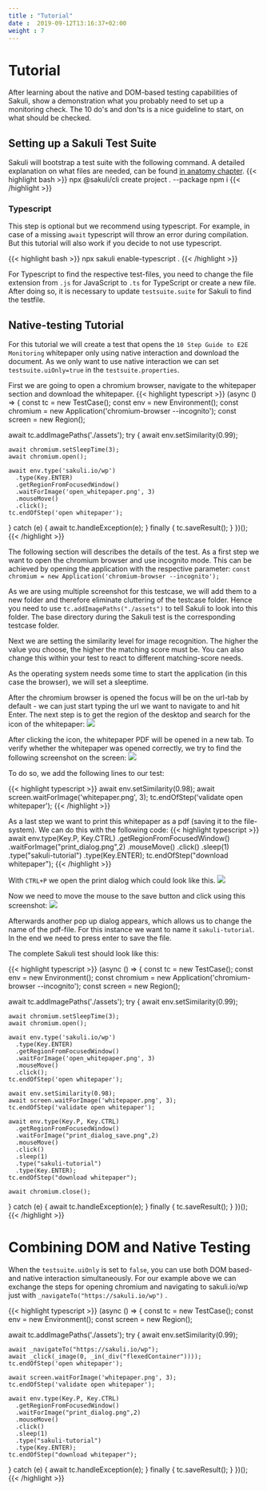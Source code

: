```yaml
---
title : "Tutorial"
date :  2019-09-12T13:16:37+02:00
weight : 7
---
```


# Tutorial

After learning about the native and DOM-based testing capabilities of Sakuli, show a demonstration what you probably need
to set up a monitoring check. The 10 do's and don'ts is a nice guideline to start, on what should be checked.


## Setting up a Sakuli Test Suite

Sakuli will bootstrap a test suite with the following command. A detailed explanation on what files are needed, can be found
[in anatomy chapter](anatomy.md).
{{< highlight bash >}}
npx @sakuli/cli create project . --package
npm i
{{< /highlight >}}

### Typescript

This step is optional but we recommend using typescript. For example, in case of a missing `await` typescript will throw
an error during compilation. But this tutorial will also work if you decide to not use typescript.
 
{{< highlight bash >}}
npx sakuli enable-typescript .
{{< /highlight >}}

For Typescript to find the respective test-files, you need to change the file extension from `.js` for JavaScript to `.ts`
for TypeScript or create a new file. After doing so, it is necessary to update `testsuite.suite` for Sakuli to find the
testfile.

## Native-testing Tutorial

For this tutorial we will create a test that opens the `10 Step Guide to E2E Monitoring` whitepaper only using native interaction
and download the document. As we only want to use native interaction we can set `testsuite.uiOnly=true` in the `testsuite.properties`.

First we are going to open a chromium browser, navigate to the whitepaper section and download the whitepaper.
{{< highlight typescript >}}
(async () => {
  const tc = new TestCase();
  const env = new Environment();
  const chromium = new Application('chromium-browser --incognito');
  const screen = new Region();

  await tc.addImagePaths('./assets');
  try {
    await env.setSimilarity(0.99);

    await chromium.setSleepTime(3);
    await chromium.open();

    await env.type('sakuli.io/wp')
      .type(Key.ENTER)
      .getRegionFromFocusedWindow()
      .waitForImage('open_whitepaper.png', 3)
      .mouseMove()
      .click();
    tc.endOfStep('open whitepaper');

  } catch (e) {
    await tc.handleException(e);
  } finally {
    tc.saveResult();
  }
})();
{{< /highlight >}}

The following section will describes the details of the test. As a first step we want to open the chromium browser and 
use incognito mode. This can be achieved by opening the application with the respective parameter:
`const chromium = new Application('chromium-browser --incognito');`

As we are using multiple screenshot for this testcase, we will add them to a new folder and therefore eliminate cluttering of the
testcase folder. Hence you need to use `tc.addImagePaths("./assets")` to tell Sakuli to look into this folder. The base
directory during the Sakuli test is the corresponding testcase folder.

Next we are setting the similarity level for image recognition. The higher the value you choose, the higher the matching
score must be. You can also change this within your test to react to different matching-score needs.

As the operating system needs some time to start the application (in this case the browser), we will set a sleeptime.

After the chromium browser is opened the focus will be on the url-tab by default - we can just start typing the url we want to navigate to and hit Enter. The next step is to get the region of the desktop and search for the icon of the whitepaper:
<img src="/images/tutorial/open_whitepaper.png" />

After clicking the icon, the whitepaper PDF will be opened in a new tab. To verify whether the whitepaper was opened
correctly, we try to find the following screenshot on the screen:
<img src="/images/tutorial/whitepaper.png" />

To do so, we add the following lines to our test:

{{< highlight typescript >}}
await env.setSimilarity(0.98);
await screen.waitForImage('whitepaper.png', 3);
tc.endOfStep('validate open whitepaper');
{{< /highlight >}}

As a last step we want to print this whitepaper as a pdf (saving it to the file-system). We can do this with the following code:
{{< highlight typescript >}}
await env.type(Key.P, Key.CTRL)
  .getRegionFromFocusedWindow()
  .waitForImage("print_dialog.png",2)
  .mouseMove()
  .click()
  .sleep(1)
  .type("sakuli-tutorial")
  .type(Key.ENTER);
tc.endOfStep("download whitepaper");
{{< /highlight >}}

With `CTRL+P` we open the print dialog which could look like this.
<img src="/images/tutorial/print_dialog.png" />

Now we need to move the mouse to the save button and click using this screenshot:
<img src="/images/tutorial/print_dialog_save.png" />

Afterwards another pop up dialog appears, which allows us to change the name of the pdf-file.
For this instance we want to name it `sakuli-tutorial`.
In the end we need to press enter to save the file.

The complete Sakuli test should look like this:

{{< highlight typescript >}}
(async () => {
  const tc = new TestCase();
  const env = new Environment();
  const chromium = new Application('chromium-browser --incognito');
  const screen = new Region();

  await tc.addImagePaths('./assets');
  try {
    await env.setSimilarity(0.99);

    await chromium.setSleepTime(3);
    await chromium.open();

    await env.type('sakuli.io/wp')
      .type(Key.ENTER)
      .getRegionFromFocusedWindow()
      .waitForImage('open_whitepaper.png', 3)
      .mouseMove()
      .click();
    tc.endOfStep('open whitepaper');

    await env.setSimilarity(0.98);
    await screen.waitForImage('whitepaper.png', 3);
    tc.endOfStep('validate open whitepaper');

    await env.type(Key.P, Key.CTRL)
      .getRegionFromFocusedWindow()
      .waitForImage("print_dialog_save.png",2)
      .mouseMove()
      .click()
      .sleep(1)
      .type("sakuli-tutorial")
      .type(Key.ENTER);
    tc.endOfStep("download whitepaper");

    await chromium.close();
  } catch (e) {
    await tc.handleException(e);
  } finally {
    tc.saveResult();
  }
})();
{{< /highlight >}}



# Combining DOM and Native Testing

When the `testsuite.uiOnly` is set to `false`, you can use both DOM based- and native interaction simultaneously. For our example above we can exchange the steps for opening chromium and navigating to sakuli.io/wp just with `_navigateTo("https://sakuli.io/wp")` .

{{< highlight typescript >}}
(async () => {
  const tc = new TestCase();
  const env = new Environment();
  const screen = new Region();

  await tc.addImagePaths('./assets');
  try {
    await env.setSimilarity(0.99);

    await _navigateTo("https://sakuli.io/wp");
    await _click(_image(0, _in(_div("flexedContainer"))));
    tc.endOfStep('open whitepaper');

    await screen.waitForImage('whitepaper.png', 3);
    tc.endOfStep('validate open whitepaper');

    await env.type(Key.P, Key.CTRL)
      .getRegionFromFocusedWindow()
      .waitForImage("print_dialog.png",2)
      .mouseMove()
      .click()
      .sleep(1)
      .type("sakuli-tutorial")
      .type(Key.ENTER);
    tc.endOfStep("download whitepaper");

  } catch (e) {
    await tc.handleException(e);
  } finally {
    tc.saveResult();
  }
})();
{{< /highlight >}}
